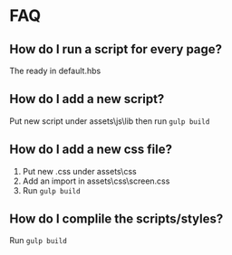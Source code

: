 # FAQ

## How do I run a script for every page?
The ready in default.hbs

## How do I add a new script?
Put new script under assets\js\lib then run `gulp build`

## How do I add a new css file?
1. Put new .css under assets\css
2. Add an import in assets\css\screen.css
3. Run `gulp build`

## How do I complile the scripts/styles?
Run `gulp build`